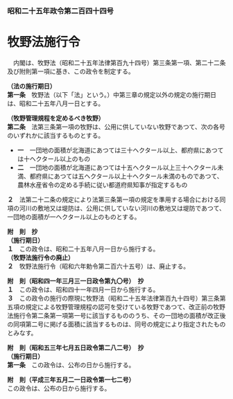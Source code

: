 ### 昭和二十五年政令第二百四十四号  
# 牧野法施行令  
　内閣は、牧野法（昭和二十五年法律第百九十四号）第三条第一項、第二十二条及び附則第一項に基き、この政令を制定する。  
  
**（法の施行期日）**  
**第一条**　牧野法（以下「法」という。）中第三章の規定以外の規定の施行期日は、昭和二十五年八月一日とする。  
  
**（牧野管理規程を定めるべき牧野）**  
**第二条**　法第三条第一項の牧野は、公用に供していない牧野であつて、次の各号のいずれかに該当するものとする。  
* **一**　一団地の面積が北海道にあつては三十ヘクタール以上、都府県にあつては十ヘクタール以上のもの  
* **二**　一団地の面積が北海道にあつては十五ヘクタール以上三十ヘクタール未満、都府県にあつては五ヘクタール以上十ヘクタール未満のものであつて、農林水産省令の定める手続に従い都道府県知事が指定するもの  
  
**２**　法第二十二条の規定により法第三条第一項の規定を準用する場合における同項の河川の敷地又は堤防は、公用に供していない河川の敷地又は堤防であつて、一団地の面積が一ヘクタール以上のものとする。  
  
**附　則　抄**  
**（施行期日）**  
**１**　この政令は、昭和二十五年八月一日から施行する。  
**（牧野法施行令の廃止）**  
**２**　牧野法施行令（昭和六年勅令第二百六十五号）は、廃止する。  
  
**附　則（昭和四一年三月三一日政令第九〇号）　抄**  
**１**　この政令は、昭和四十一年四月一日から施行する。  
**３**　この政令の施行の際現に牧野法（昭和二十五年法律第百九十四号）第三条第五項の規定による牧野管理規程の認可を受けている牧野であつて、改正前の牧野法施行令第二条第一項第一号に該当するもののうち、その一団地の面積が改正後の同項第二号に掲げる面積に該当するものは、同号の規定により指定されたものとみなす。  
  
**附　則（昭和五三年七月五日政令第二八二号）　抄**  
**（施行期日）**  
**第一条**　この政令は、公布の日から施行する。  
  
**附　則（平成三年五月二一日政令第一七二号）**  
この政令は、公布の日から施行する。  
  

